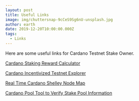 ```yaml
---
layout: post
title: Useful Links
image: img/chuttersnap-9cCeS9Sg6nU-unsplash.jpg
author: earth
date: 2019-12-20T10:00:00.000Z
tags:
  - Links
---
```


Here are some useful links for Cardano Testnet Stake Owner.

<a href='https://staking.cardano.org/en/calculator/'>Cardano Staking Reward Calculator</a>

<a href='https://shelleyexplorer.cardano.org/en/'>Cardano Incentivized Testnet Explorer</a>

<a href='https://input-output-hk.github.io/shelley-node-map/'>Real Time Cardano Shelley Node Map</a>

<a href='https://pooltool.io'>Cardano Pool Tool to Verify Stake Pool Information</a>

